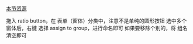 [本节资源](http://www.webppd.com/thread-10555-1-1.html)

拖入 ratio button，在 表单（窗体）分类中，注意不是单纯的圆形按钮
选中多个窗体后，右键 选择 assign to group，进行命名即可
如果要移除个别的，将 组名清空即可